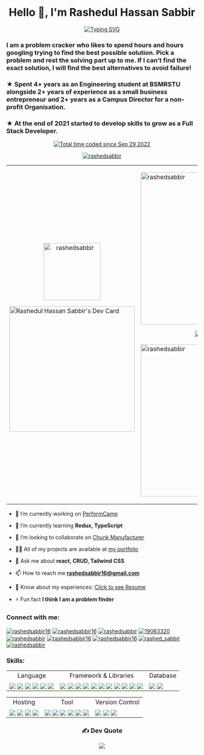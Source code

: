<h1 align="center">Hello 👋, I'm Rashedul Hassan Sabbir</h1>
<p align='center'><a href="https://git.io/typing-svg"><img
            src="https://readme-typing-svg.demolab.com?font=Fira+Code&pause=1000&center=true&width=435&lines=Full+Stack+Developer;MERN+Stack+Developer;Frontend+Developer;Software+Developer;JavaScript+Developer;ReactJS+Developer"
            alt="Typing SVG" /></a></p>
<h3 align="left">I am a problem cracker who likes to spend hours and hours googling trying to find the best possible
    solution. Pick a problem and rest the solving part up to me. If I can’t find the exact solution, I will find the
    best alternatives to avoid failure!</h3>
<h3>★ Spent 4+ years as an Engineering student at BSMRSTU alongside 2+ years of experience as a small business
    entrepreneur and 2+ years as a Campus Director for a non-profit Organisation.</h3>
<h3>★ At the end of 2021 started to develop skills to grow as a Full Stack Developer.</h3>
<p align='center'><a href="https://wakatime.com/@c2d5312d-949f-46c0-9436-981f2bd1bbad"><img
            src="https://wakatime.com/badge/user/c2d5312d-949f-46c0-9436-981f2bd1bbad.svg"
            alt="Total time coded since Sep 29 2022" /></a></p>
<p align="center"> <a href="https://github.com/ryo-ma/github-profile-trophy"><img
            src="https://github-profile-trophy.vercel.app/?username=rashedsabbir" alt="rashedsabbir" /></a> </p>

<table>
    <tr>
        <td>
            <p align="center"> <img
                    src="https://komarev.com/ghpvc/?username=rashedsabbir&label=Profile%20views&color=0e75b6&style=flat"
                    width='150' alt="rashedsabbir" /> </p>
            <a href="https://app.daily.dev/rashedsabbir"><img
                    src="https://api.daily.dev/devcards/e80303a73352446e8972d3b272ec8881.png?r=y7w" width="330"
                    alt="Rashedul Hassan Sabbir's Dev Card" /></a>
        </td>
        <td>
            <p><img width='400' src="https://github-readme-streak-stats.herokuapp.com/?user=rashedsabbir&"
                    alt="rashedsabbir" /></p>
            <p align='center'><img
                    src="https://github-readme-stats.vercel.app/api/top-langs?username=rashedsabbir&show_icons=true&locale=en&layout=compact"
                    alt="rashedsabbir" /></p>
            <p><img width='400'
                    src="https://github-readme-stats.vercel.app/api?username=rashedsabbir&show_icons=true&locale=en"
                    alt="rashedsabbir" /></p>
        </td>
    </tr>
</table>

- 🔭 I’m currently working on [PerformCamp](https://github.com/saklain71/performcamp)

- 🌱 I’m currently learning **Redux, TypeScript**

- 👯 I’m looking to collaborate on [Chunk Manufacturer](https://github.com/rashedsabbir/Chunk-Manufacturer-Client)

- 👨‍💻 All of my projects are available at [my portfolio](https://rashed-sabbir-portfolio.web.app)

- 💬 Ask me about **react, CRUD, Tailwind CSS**

- 📫 How to reach me **rashedsabbir16@gmail.com**

- 📄 Know about my experiences: [Click to see
  Resume](https://drive.google.com/file/d/1z8dGKRaPVVWnlWiu5sVcOAja88XQr3cr/view?usp=sharing)

- ⚡ Fun fact **I think I am a problem finder**

<h3 align="left">Connect with me:</h3>
<p align="left">
    <a href="https://twitter.com/rashedsabbir16" target="blank"><img align="center"
            src="https://img.shields.io/badge/Twitter-%231DA1F2.svg?style=for-the-badge&logo=Twitter&logoColor=white"
            alt="rashedsabbir16" /></a>
    <a href="https://wa.me/01622373408" target="blank"><img align="center"
            src="https://img.shields.io/badge/WhatsApp-25D366?style=for-the-badge&logo=whatsapp&logoColor=white"
            alt="rashedsabbir16" /></a>
    <a href="https://linkedin.com/in/rashedsabbir" target="blank"><img align="center"
            src="https://img.shields.io/badge/linkedin-%230077B5.svg?style=for-the-badge&logo=linkedin&logoColor=white"
            alt="rashedsabbir" /></a>
    <a href="https://stackoverflow.com/users/19063320" target="blank"><img align="center"
            src="https://img.shields.io/badge/-Stackoverflow-FE7A16?style=for-the-badge&logo=stack-overflow&logoColor=white"
            alt="19063320" /></a>
    <a href="https://kaggle.com/rashedsabbir" target="blank"><img align="center"
            src="https://img.shields.io/badge/Kaggle-035a7d?style=for-the-badge&logo=kaggle&logoColor=white"
            alt="rashedsabbir" /></a>
    <a href="mailto:rashedsabbir16@gmail.com" target="blank"><img align="center"
            src="https://img.shields.io/badge/Gmail-D14836?style=for-the-badge&logo=gmail&logoColor=white"
            alt="rashedsabbir16" /></a>
    <a href="https://fb.com/rashedsabbir16" target="blank"><img align="center"
            src="https://img.shields.io/badge/Facebook-%231877F2.svg?style=for-the-badge&logo=Facebook&logoColor=white"
            alt="rashedsabbir16" /></a>
    <a href="https://instagram.com/rashed_sabbir" target="blank"><img align="center"
            src="https://img.shields.io/badge/Instagram-%23E4405F.svg?style=for-the-badge&logo=Instagram&logoColor=white"
            alt="rashed_sabbir" /></a>
    <a href="https://www.leetcode.com/rashedsabbir" target="blank"><img align="center"
            src="https://img.shields.io/badge/LeetCode-000000?style=for-the-badge&logo=LeetCode&logoColor=#d16c06"
            alt="rashedsabbir" /></a>
</p>

<h3 align="left">Skills:</h3>
<table>
    <tr align='center'>
        <td>Language</td>
        <td>Framework & Libraries</td>
        <td>Database</td>
    </tr>
    <tr>
        <td><img align="center"
                src="https://img.shields.io/badge/html5-%23E34F26.svg?style=for-the-badge&logo=html5&logoColor=white" />
            <img align="center"
                src="https://img.shields.io/badge/css3-%231572B6.svg?style=for-the-badge&logo=css3&logoColor=white" />
            <img align="center"
                src="https://img.shields.io/badge/javascript-%23323330.svg?style=for-the-badge&logo=javascript&logoColor=%23F7DF1E" />
            <img align="center"
                src="https://img.shields.io/badge/latex-%23008080.svg?style=for-the-badge&logo=latex&logoColor=white" />
            <img align="center"
                src="https://img.shields.io/badge/markdown-%23000000.svg?style=for-the-badge&logo=markdown&logoColor=white" />
            <img align="center"
                src="https://img.shields.io/badge/typescript-%23007ACC.svg?style=for-the-badge&logo=typescript&logoColor=white" />
        </td>
        <td><img align="center"
                src="https://img.shields.io/badge/bootstrap-%23563D7C.svg?style=for-the-badge&logo=bootstrap&logoColor=white" />
            <img align="center"
                src="https://img.shields.io/badge/express.js-%23404d59.svg?style=for-the-badge&logo=express&logoColor=%2361DAFB" />
            <img align="center"
                src="https://img.shields.io/badge/JWT-black?style=for-the-badge&logo=JSON%20web%20tokens" /> <img
                align="center"
                src="https://img.shields.io/badge/MUI-%230081CB.svg?style=for-the-badge&logo=mui&logoColor=white" />
            <img align="center"
                src="https://img.shields.io/badge/NPM-%23000000.svg?style=for-the-badge&logo=npm&logoColor=white" />
            <img align="center"
                src="https://img.shields.io/badge/node.js-6DA55F?style=for-the-badge&logo=node.js&logoColor=white" />
            <img align="center"
                src="https://img.shields.io/badge/react-%2320232a.svg?style=for-the-badge&logo=react&logoColor=%2361DAFB" />
            <img align="center"
                src="https://img.shields.io/badge/react_native-%2320232a.svg?style=for-the-badge&logo=react&logoColor=%2361DAFB" />
            <img align="center"
                src="https://img.shields.io/badge/React_Router-CA4245?style=for-the-badge&logo=react-router&logoColor=white" />
            <img align="center"
                src="https://img.shields.io/badge/React%20Hook%20Form-%23EC5990.svg?style=for-the-badge&logo=reacthookform&logoColor=white" />
            <img align="center"
                src="https://img.shields.io/badge/tailwindcss-%2338B2AC.svg?style=for-the-badge&logo=tailwind-css&logoColor=white" />
        </td>
        <td><img align="center"
                src="https://img.shields.io/badge/Firebase-039BE5?style=for-the-badge&logo=Firebase&logoColor=white" />
            <img align="center"
                src="https://img.shields.io/badge/MongoDB-%234ea94b.svg?style=for-the-badge&logo=mongodb&logoColor=white" />
        </td>
    </tr>
</table>
<table>
<tr align='center'>
<td>Hosting</td>
        <td>Tool</td>
        <td>Version Control</td>
</tr>
<tr>
<td><img align="center"
                src="https://img.shields.io/badge/heroku-%23430098.svg?style=for-the-badge&logo=heroku&logoColor=white" />
            <img align="center"
                src="https://img.shields.io/badge/netlify-%23000000.svg?style=for-the-badge&logo=netlify&logoColor=#00C7B7" />
            <img align="center"
                src="https://img.shields.io/badge/Render-%46E3B7.svg?style=for-the-badge&logo=render&logoColor=white" />
            <img align="center"
                src="https://img.shields.io/badge/vercel-%23000000.svg?style=for-the-badge&logo=vercel&logoColor=white" />
        </td>
        <td><img align="center"
                src="https://img.shields.io/badge/Android%20Studio-3DDC84.svg?style=for-the-badge&logo=android-studio&logoColor=white" />
            <img align="center"
                src="https://img.shields.io/badge/Visual%20Studio%20Code-0078d7.svg?style=for-the-badge&logo=visual-studio-code&logoColor=white" />
            <img align="center"
                src="https://img.shields.io/badge/docker-%230db7ed.svg?style=for-the-badge&logo=docker&logoColor=white" />
            <img align="center"
                src="https://img.shields.io/badge/jira-%230A0FFF.svg?style=for-the-badge&logo=jira&logoColor=white" />
            <img align="center"
                src="https://img.shields.io/badge/Postman-FF6C37?style=for-the-badge&logo=postman&logoColor=white" />
            <img align="center"
                src="https://img.shields.io/badge/adobe%20photoshop-%2331A8FF.svg?style=for-the-badge&logo=adobe%20photoshop&logoColor=white" />
        </td>
        <td><img align="center"
                src="https://img.shields.io/badge/git-%23F05033.svg?style=for-the-badge&logo=git&logoColor=white" />
            <img align="center"
                src="https://img.shields.io/badge/github-%23121011.svg?style=for-the-badge&logo=github&logoColor=white" />
            <img align="center"
                src="https://img.shields.io/badge/gitpod-f06611.svg?style=for-the-badge&logo=gitpod&logoColor=white" />
        </td>
</tr>
</table>
<div align='center'>

### ✍️ Dev Quote

![](https://quotes-github-readme.vercel.app/api?type=horizontal&theme=light)

</div>
